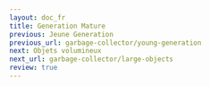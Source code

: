 ```yaml
---
layout: doc_fr
title: Generation Mature
previous: Jeune Generation
previous_url: garbage-collector/young-generation
next: Objets volumineux
next_url: garbage-collector/large-objects
review: true
---
```

